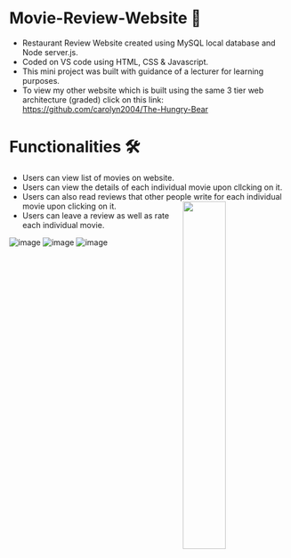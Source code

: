 # Movie-Review-Website 🎥
  - Restaurant Review Website created using MySQL local database and Node server.js.
  - Coded on VS code using HTML, CSS & Javascript.
  - This mini project was built with guidance of a lecturer for learning purposes.
  - To view my other website which is built using the same 3 tier web architecture (graded) click on this link: https://github.com/carolyn2004/The-Hungry-Bear
 
 # Functionalities 🛠️
  - Users can view list of movies on website.
  - Users can view the details of each individual movie upon cllcking on it.
  - Users can also read reviews that other people write for each individual movie upon clicking on it. <img align="right" width="40%" src="https://user-images.githubusercontent.com/100062535/195839556-54ac7901-bfec-4dd2-a230-d5ef93e69bae.png" />
  - Users can leave a review as well as rate each individual movie.
 

  ![image](https://user-images.githubusercontent.com/100062535/195836162-e6a13ab5-7c61-4eb6-b322-d216f7cb4c10.png)
  ![image](https://user-images.githubusercontent.com/100062535/195836247-4ef28326-516c-4a81-a07b-6767a54f33a8.png)
  ![image](https://user-images.githubusercontent.com/100062535/195836304-633a7497-ff0e-482c-b0b1-accd322b00f6.png)
  
 






